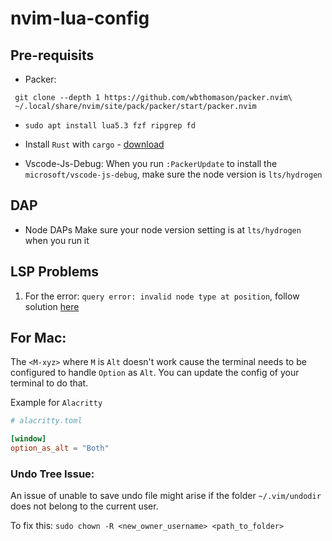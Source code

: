 # nvim-lua-config

## Pre-requisits
- Packer:
```
 git clone --depth 1 https://github.com/wbthomason/packer.nvim\
 ~/.local/share/nvim/site/pack/packer/start/packer.nvim
```

- `sudo apt install lua5.3 fzf ripgrep fd`
- Install `Rust` with `cargo` - [download](https://www.rust-lang.org/tools/install)

- Vscode-Js-Debug:
When you run `:PackerUpdate` to install the `microsoft/vscode-js-debug`, make sure the node version is `lts/hydrogen`

## DAP
- Node DAPs
Make sure your node version setting is at `lts/hydrogen` when you run it

## LSP Problems
1. For the error: `query error: invalid node type at position`, follow solution [here](https://github.com/nvim-treesitter/nvim-treesitter#i-get-query-error-invalid-node-type-at-position)

## For Mac:
The `<M-xyz>` where `M` is `Alt` doesn't work cause the terminal needs to be configured to handle `Option` as `Alt`.
You can update the config of your terminal to do that.

Example for `Alacritty`
```toml
# alacritty.toml

[window]
option_as_alt = "Both"
```

### Undo Tree Issue:
An issue of unable to save undo file might arise if the folder `~/.vim/undodir` does not belong to the current user.

To fix this: `sudo chown -R <new_owner_username> <path_to_folder>`

